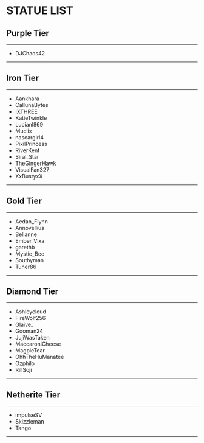 # STATUE LIST

## Purple Tier
----
- DJChaos42
----
## Iron Tier
----
- Aankhara
- CallunaBytes
- IXTHREE
- KatieTwinkle
- Lucianl869
- Muclix
- nascargirl4
- PixilPrincess
- RiverKent
- Siral_Star
- TheGingerHawk
- VisualFan327
- XxBustyxX
----
## Gold Tier
----
- Aedan_Flynn
- Annovellius
- Bellanne
- Ember_Vixa
- garethb
- Mystic_Bee
- Southyman
- Tuner86
----
## Diamond Tier
----
- Ashleycloud
- FireWolf256
- Glaive_
- Gooman24
- JujiWasTaken
- MaccaroniCheese
- MagpieTear
- OhhTheHuManatee
- Ozphilo
- RillSoji
----
## Netherite Tier
----
- impulseSV
- Skizzleman
- Tango
----
